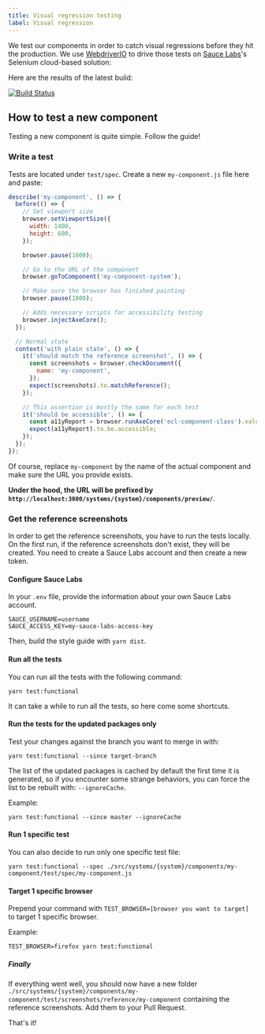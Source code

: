 ```yaml
---
title: Visual regression testing
label: Visual regression
---
```


We test our components in order to catch visual regressions before they hit the production. We use [WebdriverIO](http://webdriver.io/) to drive those tests on [Sauce Labs](https://saucelabs.com/)'s Selenium cloud-based solution:

Here are the results of the latest build:

[![Build Status](https://saucelabs.com/browser-matrix/europa-component-library.svg)](https://saucelabs.com/u/europa-component-library)

## How to test a new component

Testing a new component is quite simple. Follow the guide!

### Write a test

Tests are located under `test/spec`. Create a new `my-component.js` file here and paste:

```js
describe('my-component', () => {
  before(() => {
    // Set viewport size
    browser.setViewportSize({
      width: 1400,
      height: 600,
    });

    browser.pause(1000);

    // Go to the URL of the component
    browser.goToComponent('my-component-system');

    // Make sure the browser has finished painting
    browser.pause(1000);

    // Adds necessary scripts for accessibility testing
    browser.injectAxeCore();
  });

  // Normal state
  context('with plain state', () => {
    it('should match the reference screenshot', () => {
      const screenshots = browser.checkDocument({
        name: 'my-component',
      });
      expect(screenshots).to.matchReference();
    });

    // This assertion is mostly the same for each test
    it('should be accessible', () => {
      const a11yReport = browser.runAxeCore('ecl-component-class').value;
      expect(a11yReport).to.be.accessible;
    });
  });
});
```

Of course, replace `my-component` by the name of the actual component and make sure the URL you provide exists.

**Under the hood, the URL will be prefixed by `http://localhost:3000/systems/{system}/components/preview/`**.

### Get the reference screenshots

In order to get the reference screenshots, you have to run the tests locally. On the first run, if the reference screenshots don't exist, they will be created. You need to create a Sauce Labs account and then create a new token.

#### Configure Sauce Labs

In your `.env` file, provide the information about your own Sauce Labs account.

```shell
SAUCE_USERNAME=username
SAUCE_ACCESS_KEY=my-sauce-labs-access-key
```

Then, build the style guide with `yarn dist`.

#### Run all the tests

You can run all the tests with the following command:

```shell
yarn test:functional
```

It can take a while to run all the tests, so here come some shortcuts.

#### Run the tests for the updated packages only

Test your changes against the branch you want to merge in with:

```shell
yarn test:functional --since target-branch
```

The list of the updated packages is cached by default the first time it is generated, so if you encounter some strange behaviors, you can force the list to be rebuilt with: `--ignoreCache`.

Example:

```shell
yarn test:functional --since master --ignoreCache
```

#### Run 1 specific test

You can also decide to run only one specific test file:

```shell
yarn test:functional --spec ./src/systems/{system}/components/my-component/test/spec/my-component.js
```

#### Target 1 specific browser

Prepend your command with `TEST_BROWSER=[browser you want to target]` to target 1 specific browser.

Example:

```shell
TEST_BROWSER=firefox yarn test:functional
```

##### Finally

If everything went well, you should now have a new folder `./src/systems/{system}/components/my-component/test/screenshots/reference/my-component` containing the reference screenshots. Add them to your Pull Request.

That's it!
